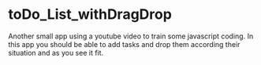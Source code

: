# toDo_List_withDragDrop

Another small app using a youtube video to train some javascript coding.
In this app you should be able to add tasks and drop them according their situation and as you see it fit.
